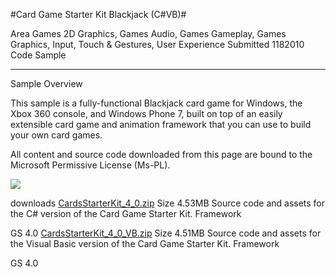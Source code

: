 #Card Game Starter Kit Blackjack (C#VB)#

Area
Games 2D Graphics, Games Audio, Games Gameplay, Games Graphics, Input, Touch & Gestures, User Experience
Submitted
1182010
Code Sample

---

Sample Overview

This sample is a fully-functional Blackjack card game for Windows, the Xbox 360 console, and Windows Phone 7, built on top of an easily extensible card game and animation framework that you can use to build your own card games.


All content and source code downloaded from this page are bound to the Microsoft Permissive License (Ms-PL).

![](https://github.com/DDReaper/XNAGameStudio/blob/master/Images/blackjack.png)
  	 

 
downloads
[CardsStarterKit_4_0.zip](https://github.com/DDReaper/XNAGameStudio/blob/master/Samples/CardsStarterKit_4_0.zip?raw=true)
Size 4.53MB
Source code and assets for the C# version of the Card Game Starter Kit.
Framework

GS 4.0
[CardsStarterKit_4_0_VB.zip](https://github.com/DDReaper/XNAGameStudio/blob/master/Samples/CardsStarterKit_4_0_VB.zip?raw=true)
Size 4.51MB
Source code and assets for the Visual Basic version of the Card Game Starter Kit.
Framework

GS 4.0